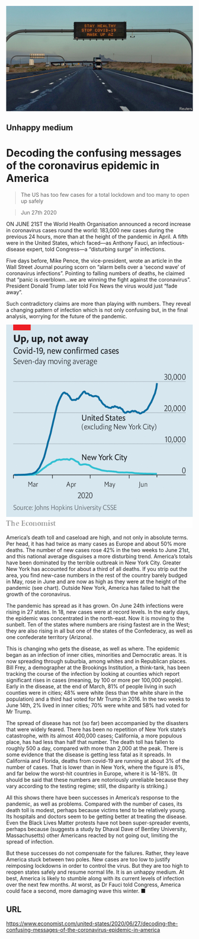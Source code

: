 ![](./images/20200627_USP505.jpg)

## Unhappy medium

# Decoding the confusing messages of the coronavirus epidemic in America

> The US has too few cases for a total lockdown and too many to open up safely

> Jun 27th 2020

ON JUNE 21ST the World Health Organisation announced a record increase in coronavirus cases round the world: 183,000 new cases during the previous 24 hours, more than at the height of the pandemic in April. A fifth were in the United States, which faced—as Anthony Fauci, an infectious-disease expert, told Congress—a “disturbing surge” in infections.

Five days before, Mike Pence, the vice-president, wrote an article in the Wall Street Journal pouring scorn on “alarm bells over a ‘second wave’ of coronavirus infections”. Pointing to falling numbers of deaths, he claimed that “panic is overblown…we are winning the fight against the coronavirus”. President Donald Trump later told Fox News the virus would just “fade away”.

Such contradictory claims are more than playing with numbers. They reveal a changing pattern of infection which is not only confusing but, in the final analysis, worrying for the future of the pandemic.

![](./images/20200627_USC198.png)

America’s death toll and caseload are high, and not only in absolute terms. Per head, it has had twice as many cases as Europe and about 50% more deaths. The number of new cases rose 42% in the two weeks to June 21st, and this national average disguises a more disturbing trend. America’s totals have been dominated by the terrible outbreak in New York City. Greater New York has accounted for about a third of all deaths. If you strip out the area, you find new-case numbers in the rest of the country barely budged in May, rose in June and are now as high as they were at the height of the pandemic (see chart). Outside New York, America has failed to halt the growth of the coronavirus.

The pandemic has spread as it has grown. On June 24th infections were rising in 27 states. In 18, new cases were at record levels. In the early days, the epidemic was concentrated in the north-east. Now it is moving to the sunbelt. Ten of the states where numbers are rising fastest are in the West; they are also rising in all but one of the states of the Confederacy, as well as one confederate territory (Arizona).

This is changing who gets the disease, as well as where. The epidemic began as an infection of inner cities, minorities and Democratic areas. It is now spreading through suburbia, among whites and in Republican places. Bill Frey, a demographer at the Brookings Institution, a think-tank, has been tracking the course of the infection by looking at counties which report significant rises in cases (meaning, by 100 or more per 100,000 people). Early in the disease, at the end of March, 81% of people living in such counties were in cities; 48% were white (less than the white share in the population) and a third had voted for Mr Trump in 2016. In the two weeks to June 14th, 2% lived in inner cities; 70% were white and 58% had voted for Mr Trump.

The spread of disease has not (so far) been accompanied by the disasters that were widely feared. There has been no repetition of New York state’s catastrophe, with its almost 400,000 cases; California, a more populous place, has had less than half that number. The death toll has fallen to roughly 500 a day, compared with more than 2,000 at the peak. There is some evidence that the disease is getting less fatal as it spreads. In California and Florida, deaths from covid-19 are running at about 3% of the number of cases. That is lower than in New York, where the figure is 8%, and far below the worst-hit countries in Europe, where it is 14-18%. (It should be said that these numbers are notoriously unreliable because they vary according to the testing regime; still, the disparity is striking.)

All this shows there have been successes in America’s response to the pandemic, as well as problems. Compared with the number of cases, its death toll is modest, perhaps because victims tend to be relatively young. Its hospitals and doctors seem to be getting better at treating the disease. Even the Black Lives Matter protests have not been super-spreader events, perhaps because (suggests a study by Dhaval Dave of Bentley University, Massachusetts) other Americans reacted by not going out, limiting the spread of infection.

But these successes do not compensate for the failures. Rather, they leave America stuck between two poles. New cases are too low to justify reimposing lockdowns in order to control the virus. But they are too high to reopen states safely and resume normal life. It is an unhappy medium. At best, America is likely to stumble along with its current levels of infection over the next few months. At worst, as Dr Fauci told Congress, America could face a second, more damaging wave this winter. ■

## URL

https://www.economist.com/united-states/2020/06/27/decoding-the-confusing-messages-of-the-coronavirus-epidemic-in-america
